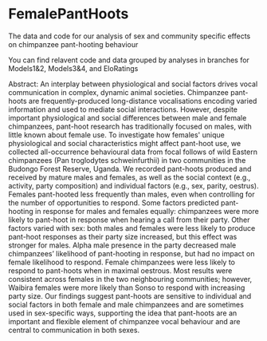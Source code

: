 # FemalePantHoots
The data and code for our analysis of sex and community specific effects on chimpanzee pant-hooting behaviour

You can find relavent code and data grouped by analyses in branches for Models1&2, Models3&4, and EloRatings 

Abstract:
An interplay between physiological and social factors drives vocal communication in complex, dynamic animal societies. Chimpanzee pant-hoots are frequently-produced long-distance vocalisations encoding varied information and used to mediate social interactions. However, despite important physiological and social differences between male and female chimpanzees, pant-hoot research has traditionally focused on males, with little known about female use. To investigate how females' unique physiological and social characteristics might affect pant-hoot use, we collected all-occurrence behavioural data from focal follows of wild Eastern chimpanzees (Pan troglodytes schweinfurthii) in two communities in the Budongo Forest Reserve, Uganda. We recorded pant-hoots produced and received by mature males and females, as well as the social context (e.g., activity, party composition) and individual factors (e.g., sex, parity, oestrus). Females pant-hooted less frequently than males, even when controlling for the number of opportunities to respond. Some factors predicted pant-hooting in response for males and females equally: chimpanzees were more likely to pant-hoot in response when hearing a call from their party. Other factors varied with sex: both males and females were less likely to produce pant-hoot responses as their party size increased, but this effect was stronger for males. Alpha male presence in the party decreased male chimpanzees’ likelihood of pant-hooting in response, but had no impact on female likelihood to respond. Female chimpanzees were less likely to respond to pant-hoots when in maximal oestrous. Most results were consistent across females in the two neighbouring communities; however, Waibira females were more likely than Sonso to respond with increasing party size. Our findings suggest pant-hoots are sensitive to individual and social factors in both female and male chimpanzees and are sometimes used in sex-specific ways, supporting the idea that pant-hoots are an important and flexible element of chimpanzee vocal behaviour and are central to communication in both sexes.


